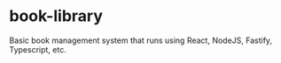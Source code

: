 # book-library
Basic book management system that runs using React, NodeJS, Fastify, Typescript, etc.
